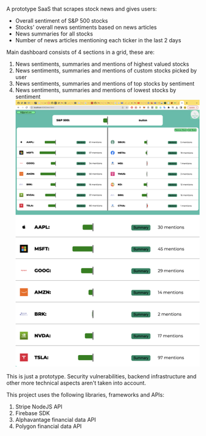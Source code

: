 A prototype SaaS that scrapes stock news and gives users:
* Overall sentiment of S&P 500 stocks
* Stocks' overall news sentiments based on news articles
* News summaries for all stocks
* Number of news articles mentioning each ticker in the last 2 days

Main dashboard consists of 4 sections in a grid, these are:
1. News sentiments, summaries and mentions of highest valued stocks
2. News sentiments, summaries and mentions of custom stocks picked by user
3. News sentiments, summaries and mentions of top stocks by sentiment
4. News sentiments, summaries and mentions of lowest stocks by sentiment
![demo image overall](overall_demo.png)
![demo image](demomac.png)

This is just a prototype. Security vulnerabilities, backend infrastructure and other more technical aspects aren't taken into account.

This project uses the following libraries, frameworks and APIs:
1. Stripe NodeJS API
2. Firebase SDK
3. Alphavantage financial data API
4. Polygon financial data API
